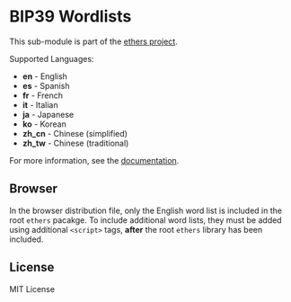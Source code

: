 BIP39 Wordlists
===============

This sub-module is part of the [ethers project](https://github.com/ethers-io/ethers.js).

Supported Languages:

- **en** - English
- **es** - Spanish
- **fr** - French
- **it** - Italian
- **ja** - Japanese
- **ko** - Korean
- **zh_cn** - Chinese (simplified)
- **zh_tw** - Chinese (traditional)

For more information, see the [documentation](https://docs.ethers.io/v5/api/utils/wordlists/).

Browser
-------

In the browser distribution file, only the English word list is included in the
root `ethers` pacakge. To include additional word lists, they must be added using
additional `<script>` tags, **after** the root `ethers` library has been included.

License
-------

MIT License
